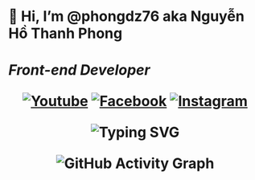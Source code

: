 <h1>👋 Hi, I’m @phongdz76 aka Nguyễn Hồ Thanh Phong<h1>
 <p><em>Front-end Developer</em></p>
<p align="center">
  <a href="https://www.youtube.com/@PhongNguyen-ch9hv"><img src="https://img.shields.io/badge/-Youtube-FF0000?style=flat-square&logo=youtube&logoColor=white" alt="Youtube"></a>
  <a href="https://www.facebook.com/profile.php?id=100058767700619&mibextid=LQQJ4d"><img src="https://img.shields.io/badge/-Facebook-1877F2?style=flat-square&logo=facebook&logoColor=white" alt="Facebook"></a>
 <a href="https://www.instagram.com/__tphong7684/" target="_blank"><img src="https://img.shields.io/badge/Instagram-E4405F?style=flat-square&logo=instagram&logoColor=white" alt="Instagram"></a>
</p>

<p align="center">
  <img src="https://readme-typing-svg.herokuapp.com?font=Fira+Code&pause=1000&color=55aeff&center=true&vCenter=true&width=435&lines=Front-end+Developer;o" alt="Typing SVG" />
</p>

<p align="center">
  <img src="https://github-readme-activity-graph.vercel.app/graph?username=meowlet&theme=vue" alt="GitHub Activity Graph" />
</p>
<!---
phongdz76/phongdz76 is a ✨ special ✨ repository because its `README.md` (this file) appears on your GitHub profile.
You can click the Preview link to take a look at your changes.
--->
